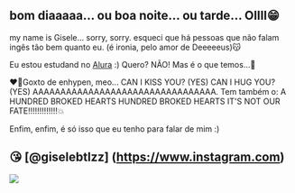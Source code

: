## bom diaaaaa... ou boa noite... ou tarde... OIIII😁
 
my name is Gisele... sorry, sorry. esqueci que há pessoas que não falam ingês tão bem quanto eu. (é ironia, pelo amor de Deeeeeus)😽

Eu estou estudand no [Alura](https://www.alura.com.br) :) Quero? NÃO! Mas é o que temos...💋

❤️‍🔥Goxto de enhypen, meo... CAN I KISS YOU? (YES) CAN I HUG YOU? (YES) AAAAAAAAAAAAAAAAAAAAAAAAAAAAAAAAA. Tem também o:
A HUNDRED BROKED HEARTS
HUNDRED BROKED HEARTS 
IT'S NOT OUR FATE!!!!!!!!!!!!!💥

Enfim, enfim, é só isso que eu tenho para falar de mim :)

## 😘 [@giselebtlzz] (https://www.instagram.com)


![](https://media1.tenor.com/m/PS1taiSgATQAAAAC/0ikeu-heeseung.gif) 
